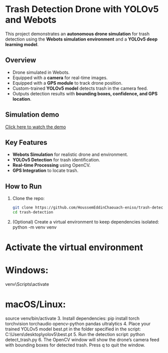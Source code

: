# Trash Detection Drone with YOLOv5 and Webots

This project demonstrates an **autonomous drone simulation** for trash detection using the **Webots simulation environment** and a **YOLOv5 deep learning model**.  

## Overview
- Drone simulated in Webots.
- Equipped with a **camera** for real-time images.
- Equipped with a **GPS module** to track drone position.
- Custom-trained **YOLOv5 model** detects trash in the camera feed.
- Outputs detection results with **bounding boxes, confidence, and GPS location**.

## Simulation demo
[Click here to watch the demo](media/demo.mp4)

## Key Features
- **Webots Simulation** for realistic drone and environment.
- **YOLOv5 Detection** for trash identification.
- **Real-time Processing** using OpenCV.
- **GPS Integration** to locate trash.

## How to Run
1. Clone the repo:
   ```bash
   git clone https://github.com/HoussemEddinChaouach-eniso/trash-detection.git
   cd trash-detection
2. (Optional) Create a virtual environment to keep dependencies isolated:
  python -m venv venv
  # Activate the virtual environment
  # Windows:
  venv\Scripts\activate
  # macOS/Linux:
  source venv/bin/activate
3.  Install dependencies:
  pip install torch torchvision torchaudio opencv-python pandas ultralytics
4.  Place your trained YOLOv5 model best.pt in the folder specified in the script:  
  C:\Users\desktop\yolov5\best.pt
5.  Run the detection script:
 python detect_trash.py
6.  The OpenCV window will show the drone’s camera feed with bounding boxes for detected trash.
    Press q to quit the window.
